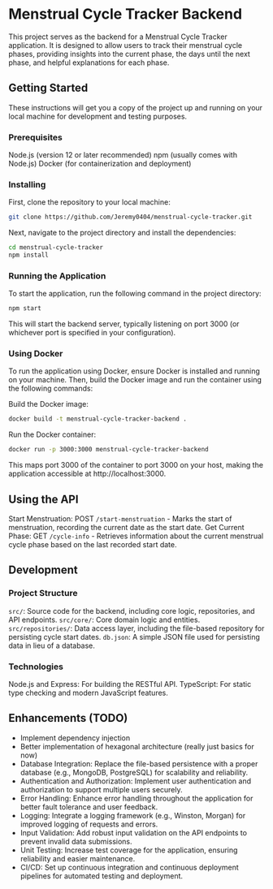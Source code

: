 # Menstrual Cycle Tracker Backend

This project serves as the backend for a Menstrual Cycle Tracker application. It is designed to allow users to track their menstrual cycle phases, providing insights into the current phase, the days until the next phase, and helpful explanations for each phase.

## Getting Started

These instructions will get you a copy of the project up and running on your local machine for development and testing purposes.

### Prerequisites

Node.js (version 12 or later recommended)
npm (usually comes with Node.js)
Docker (for containerization and deployment)

### Installing

First, clone the repository to your local machine:

```bash
git clone https://github.com/Jeremy0404/menstrual-cycle-tracker.git
```

Next, navigate to the project directory and install the dependencies:

```bash
cd menstrual-cycle-tracker
npm install
```

### Running the Application

To start the application, run the following command in the project directory:

```bash
npm start
```

This will start the backend server, typically listening on port 3000 (or whichever port is specified in your configuration).

### Using Docker
To run the application using Docker, ensure Docker is installed and running on your machine. Then, build the Docker image and run the container using the following commands:

Build the Docker image:
```bash
docker build -t menstrual-cycle-tracker-backend .
```

Run the Docker container:
```bash
docker run -p 3000:3000 menstrual-cycle-tracker-backend
```

This maps port 3000 of the container to port 3000 on your host, making the application accessible at http://localhost:3000.

## Using the API

Start Menstruation: POST `/start-menstruation` - Marks the start of menstruation, recording the current date as the start date.
Get Current Phase: GET `/cycle-info` - Retrieves information about the current menstrual cycle phase based on the last recorded start date.

## Development

### Project Structure

`src/`: Source code for the backend, including core logic, repositories, and API endpoints.
`src/core/`: Core domain logic and entities.
`src/repositories/`: Data access layer, including the file-based repository for persisting cycle start dates.
`db.json`: A simple JSON file used for persisting data in lieu of a database.

### Technologies

Node.js and Express: For building the RESTful API.
TypeScript: For static type checking and modern JavaScript features.

## Enhancements (TODO)

- Implement dependency injection
- Better implementation of hexagonal architecture (really just basics for now)
- Database Integration: Replace the file-based persistence with a proper database (e.g., MongoDB, PostgreSQL) for scalability and reliability.
- Authentication and Authorization: Implement user authentication and authorization to support multiple users securely.
- Error Handling: Enhance error handling throughout the application for better fault tolerance and user feedback.
- Logging: Integrate a logging framework (e.g., Winston, Morgan) for improved logging of requests and errors.
- Input Validation: Add robust input validation on the API endpoints to prevent invalid data submissions.
- Unit Testing: Increase test coverage for the application, ensuring reliability and easier maintenance.
- CI/CD: Set up continuous integration and continuous deployment pipelines for automated testing and deployment.
